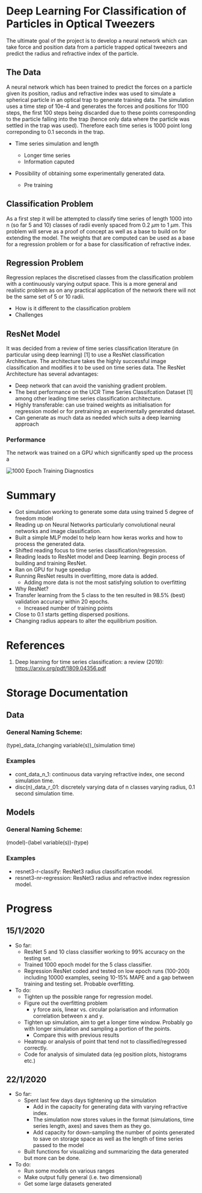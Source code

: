 # Deep Learning For Classification of Particles in Optical Tweezers

The ultimate goal of the project is to develop a neural network which can take force and position data from a particle trapped optical tweezers and predict the radius and refractive index of the particle. 

## The Data 
A neural network which has been trained to predict the forces on a particle given its position, radius and refractive index was used to simulate a spherical particle in an optical trap to generate training data. The simulation uses a time step of 10e-4 and generates the forces and positions for 1100 steps, the first 100 steps being discarded due to these points corresponding to the particle falling into the trap (hence only data where the particle was settled in the trap was used). Therefore each time series is 1000 point long correponding to 0.1 seconds in the trap.

- Time series simulation and length 
    - Longer time series 
    - Information caputed

- Possibility of obtaining some experimentally generated data.
    - Pre training

## Classification Problem 
As a first step it will be attempted to classify time series of length 1000 into n (so far 5 and 10) classes of radii evenly spaced from 0.2 $\mu m$ to 1 $\mu m$. This problem will serve as a proof of concept as well as a base to build on for extending the model. The weights that are computed can be used as a base for a regression problem or for a base for classification of refractive index.

## Regression Problem
Regression replaces the discretised classes from the classification problem with a continuously varying output space. This is a more general and realistic problem as on any practical application of the network there will not be the same set of 5 or 10 radii.
- How is it different to the classification problem
- Challenges

## ResNet Model
It was decided from a review of time series classification literature (in particular using deep learning) [1] to use a ResNet classification Architecture. The architecture takes the highly successful image classification and modifies it to be used on time series data. The ResNet Architecture has several advantages:
- Deep network that can avoid the vanishing gradient problem.
- The best performance on the UCR Time Series Classifcation Dataset [1] among other leading time series classification architecture.
- Highly transferable: can use trained weights as initialisation for regression model or for pretraining an experimentally generated dataset.
- Can generate as much data as needed which suits a deep learning approach


### Performance
The network was trained on a GPU which significantly sped up the process a

![1000 Epoch Training Diagnostics](/Figures/Diagnostics-1000epoch.png)


# Summary 
- Got simulation working to generate some data using trained 5 degree of freedom model 
- Reading up on Neural Networks particularly convolutional neural networks and image classification.  
- Built a simple MLP model to help learn how keras works and how to process the generated data.
- Shifted reading focus to time series classification/regression.
- Reading leads to ResNet model and Deep learning. Begin process of building and training ResNet.
- Ran on GPU for huge speedup
- Running ResNet results in overfitting, more data is added.
    - Adding more data is not the most satisfying solution to overfitting 
- Why ResNet?
- Transfer learning from the 5 class to the ten resulted in 98.5% (best) validation accuracy within 20 epochs. 
    - Increased number of training points 
- Close to 0.1 starts getting dispersed positions.
- Changing radius appears to alter the equilibrium position.

# References
1. Deep learning for time series classification: a review (2019): https://arxiv.org/pdf/1809.04356.pdf

# Storage Documentation
## Data
### General Naming Scheme: 

(type)\_data\_(changing variable(s))_(simulation time)

### Examples
- cont\_data\_n\_1: continuous data varying refractive index, one second simulation time.
- disc(n)\_data\_r\_01: discretely varying data of n classes varying radius, 0.1 second simulation time.

## Models
### General Naming Scheme:

(model)-(label variable(s))-(type)

### Examples
- resnet3-r-classify: ResNet3 radius classification model.
- resnet3-nr-regression: ResNet3 radius and refractive index regression model.

# Progress
## 15/1/2020
- So far:
    - ResNet 5 and 10 class classifier working to 99% accuracy on the testing set.
    - Trained 1000 epoch model for the 5 class classifier.
    - Regression ResNet coded and tested on low epoch runs (100-200) including 10000 examples, seeing 10-15% MAPE and a gap between training and testing set. Probable overfitting.
- To do:
    - Tighten up the possible range for regression model.
    - Figure out the overfitting problem
        - y force axis, linear vs. circular polarisation and information correlation between x and y.
    - Tighten up simulation, aim to get a longer time window. Probably go with longer simulation and sampling a portion of the points.
      - Compare this with previous results
    - Heatmap or analysis of point that tend not to classified/regressed correctly.
    - Code for analysis of simulated data (eg position plots, histograms etc.)
 
 ## 22/1/2020

- So far:
  - Spent last few days days tightening up the simulation
    - Add in the capacity for generating data with varying refractive index.
    - The simulation now stores values in the format (simulations, time series length, axes) and saves them as they go.
    - Add capacity for down-sampling the number of points generated to save on storage space as well as the length of time series passed to the model
  - Built functions for visualizing and summarizing the data generated but more can be done.
- To do:
  - Run some models on various ranges
  - Make output fully general (i.e. two dimensional)
  - Get some large datasets generated
     
